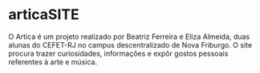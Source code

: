 # articaSITE
O Artica é um projeto realizado por Beatriz Ferreira e Eliza Almeida, duas alunas do CEFET-RJ no campus descentralizado de Nova Friburgo. O site procura trazer curiosidades, informações e expôr gostos pessoais referentes à arte e música.
